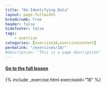 ```yaml
---
title: "De-Identifying Data"
layout: page-fullwidth
breadcrumb: true
header: false
hidefooter: false
tags:
    - exercise
categories: [exercise18,exercisecontent]
permalink: "/exercises/18/"
#description: "This is a page description"
---
```

<h4><a href="{{ site.url }}{{ site.baseurl }}/modules/3/c">Go to the full lesson</a></h4>
{% include _exercise.html exerciseid="18" %}